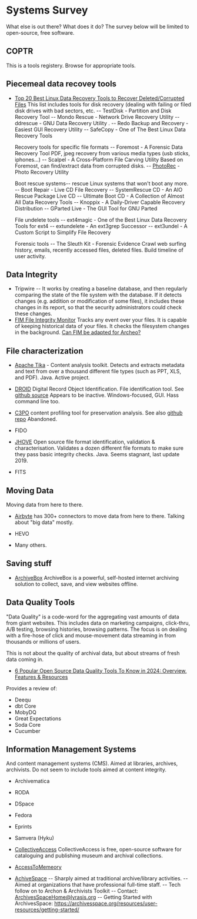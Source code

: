 Systems Survey
==============
What else is out there? What does it do? The survey below will be
limited to open-source, free software.

COPTR
-----
This is a tools registery. Browse for appropriate tools.

Piecemeal data recovey tools
----------------------------
* [Top 20 Best Linux Data Recovery Tools to Recover Deleted/Corrupted Files](https://www.digitalocean.com/community/tutorials/top-best-linux-data-recovery-tools)
  This list includes tools for disk recovery (dealing with failing
  or filed disk drives with bad sectors, etc.
  -- TestDisk - Partition and Disk Recovery Tool
  -- Mondo Rescue - Network Drive Recovery Utility
  -- ddrescue - GNU Data Recovery Utility
. -- Redo Backup and Recovery - Easiest GUI Recovery Utility
  -- SafeCopy - One of The Best Linux Data Recovery Tools

  Recovery tools for specific file formats
  -- Foremost - A Forensic Data Recovery Tool
     PDF, jpeg recovery from various media types (usb sticks, iphones...)
  -- Scalpel - A Cross-Platform File Carving Utility
     Based on Foremost, can find/extract data from corrupted disks.
  -- [PhotoRec](https://www.cgsecurity.org/wiki/PhotoRec) - Photo Recovery Utility

  Boot rescue systems-- rescue Linux systems that won't boot any more.
  -- Boot Repair - Live CD File Recovery
  -- SystemRescue CD - An AIO Rescue Package Live CD
  -- Ultimate Boot CD - A Collection of Almost All Data Recovery Tools
  -- Knoppix - A Daily-Driver Capable Recovery Distribution
  -- GParted Live - The GUI Tool for GNU Parted

  File undelete tools
  -- ext4magic - One of the Best Linux Data Recovery Tools for ext4
  -- extundelete - An ext3grep Successor
  -- ext3undel - A Custom Script to Simplify File Recovery

  Forensic tools
  -- The Sleuth Kit - Forensic Evidence
     Crawl web surfing history, emails, recently accessed files,
     deleted files. Build timeline of user activity.

Data Integrity
--------------
* Tripwire --
  It works by creating a baseline database, and then regularly comparing
  the state of the file system with the database. If it detects changes
  (e.g. addition or modification of some files), it includes these changes
  in its report, so that the security administrators could check these changes.
* [FIM File Integrity Monitor](https://github.com/Achiefs/fim)
  Tracks any event over your files. It is capable of keeping historical data
  of your files. It checks the filesystem changes in the background.
  [Can FIM be adapted for Archeo?](https://github.com/Achiefs/fim/discussions/178)

File characterization
---------------------
* [Apache Tika](https://tika.apache.org/) - Content analysis toolkit.
  Detects and extracts metadata and text from over a thousand different
  file types (such as PPT, XLS, and PDF). Java. Active project.
* [DROID](https://www.nationalarchives.gov.uk/information-management/manage-information/policy-process/digital-continuity/file-profiling-tool-droid/)
  Digital Record Object Identification. File identification tool.
  See [github source](https://github.com/digital-preservation/droid)
  Appears to be inactive. Windows-focused, GUI. Hass command line too.
* [C3PO](https://openpreservation.org/blogs/c3po-content-profiling-tool-preservation-analysis/)
  content profiling tool for preservation analysis.
  See also [github repo](https://github.com/peshkira/c3po) Abandoned.

* FIDO
* [JHOVE](https://jhove.openpreservation.org/)
  Open source file format identification, validation & characterisation.
  Validates a dozen different file formats to make sure they pass basic
  integrity checks. Java. Seems stagnant, last update 2019.
* FITS

Moving Data
-----------
Moving data from here to there.
* [Airbyte](https://github.com/airbytehq/airbyte) has 300+ connectors
  to move data from here to there. Talking about "big data" mostly.

* HEVO

* Many others.

Saving stuff
------------
* [ArchiveBox](https://github.com/ArchiveBox/ArchiveBox)
  ArchiveBox is a powerful, self-hosted internet archiving solution
  to collect, save, and view websites offline.

Data Quality Tools
------------------
"Data Quality" is a code-word for the aggregating vast amounts of data
from giant websites. This includes data on marketing campaigns, click-thru,
A/B testing, browsing histories, browsing patterns. The focus is on dealing
with a fire-hose of click and mouse-movement data streaming in from thousands
or millions of users.

This is not about the quality of archival data, but about streams of fresh
data coming in.

* [6 Popular Open Source Data Quality Tools To Know in 2024: Overview, Features & Resources](https://atlan.com/open-source-data-quality-tools/)

Provides a review of:
 * Deequ
 * dbt Core
 * MobyDQ
 * Great Expectations
 * Soda Core
 * Cucumber


Information Management Systems
------------------------------
And content management systems (CMS). Aimed at libraries, archives,
archivists. Do not seem to include tools aimed at content integrity.

* Archivematica
* RODA
* DSpace
* Fedora
* Eprints
* Samvera (Hyku)

* [CollectiveAccess](https://www.collectiveaccess.org/)
  CollectiveAccess is free, open-source software for cataloguing
  and publishing museum and archival collections.

* [AccessToMemeory](https://www.accesstomemory.org/en/)

* [AchiveSpace](https://archivesspace.org/)
  -- Sharply aimed at traditional archive/library activities.
  -- Aimed at organizations that have professional full-time staff.
  -- Tech follow on to Archon & Archivists Toolkit
  -- Contact: ArchivesSpaceHome@lyrasis.org
  -- Getting Started with ArchivesSpace:
     https://archivesspace.org/resources/user-resources/getting-started/
